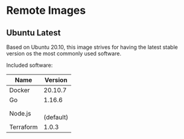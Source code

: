 # Remote Images

## Ubuntu Latest

Based on Ubuntu 20.10, this image strives for having the latest stable version os the most commonly used software.

Included software:

<!-- BEGIN GENERATED SECTION: ubuntu-latest -->

| Name | Version |
| ---- | ------- |
| Docker | 20.10.7 |
| Go | 1.16.6 |
| Node.js | <br> (default)<br> |
| Terraform | 1.0.3 |

<!-- END GENERATED SECTION: ubuntu-latest -->
